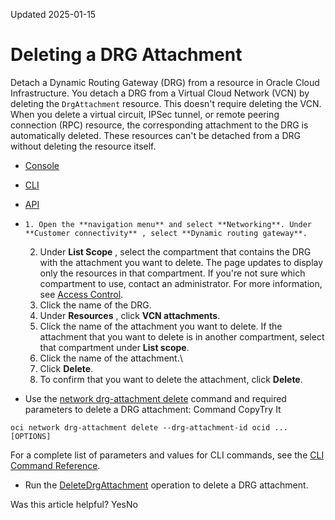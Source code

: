 Updated 2025-01-15
# Deleting a DRG Attachment
Detach a Dynamic Routing Gateway (DRG) from a resource in Oracle Cloud Infrastructure.
You detach a DRG from a Virtual Cloud Network (VCN) by deleting the `DrgAttachment` resource. This doesn't require deleting the VCN. 
When you delete a virtual circuit, IPSec tunnel, or remote peering connection (RPC) resource, the corresponding attachment to the DRG is automatically deleted. These resources can't be detached from a DRG without deleting the resource itself.
  * [Console](https://docs.oracle.com/en-us/iaas/Content/Network/Tasks/drg-delete-attachment.htm)
  * [CLI](https://docs.oracle.com/en-us/iaas/Content/Network/Tasks/drg-delete-attachment.htm)
  * [API](https://docs.oracle.com/en-us/iaas/Content/Network/Tasks/drg-delete-attachment.htm)


  *     1. Open the **navigation menu** and select **Networking**. Under **Customer connectivity** , select **Dynamic routing gateway**.
    2. Under **List Scope** , select the compartment that contains the DRG with the attachment you want to delete.
The page updates to display only the resources in that compartment. If you're not sure which compartment to use, contact an administrator. For more information, see [Access Control](https://docs.oracle.com/en-us/iaas/Content/Network/Concepts/accesscontrol.htm#Access_Control).
    3. Click the name of the DRG.
    4. Under **Resources** , click **VCN attachments**.
    5. Click the name of the attachment you want to delete.
If the attachment that you want to delete is in another compartment, select that compartment under **List scope**.
    6. Click the name of the attachment.\
    7. Click **Delete**.
    8. To confirm that you want to delete the attachment, click **Delete**.
  * Use the [network drg-attachment delete](https://docs.oracle.com/iaas/tools/oci-cli/latest/oci_cli_docs/cmdref/network/drg-attachment/delete.html) command and required parameters to delete a DRG attachment:
Command
CopyTry It
```
oci network drg-attachment delete --drg-attachment-id ocid ... [OPTIONS]
```

For a complete list of parameters and values for CLI commands, see the [CLI Command Reference](https://docs.oracle.com/iaas/tools/oci-cli/latest).
  * Run the [DeleteDrgAttachment](https://docs.oracle.com/iaas/api/#/en/iaas/latest/DrgAttachment/DeleteDrgAttachment) operation to delete a DRG attachment.


Was this article helpful?
YesNo

